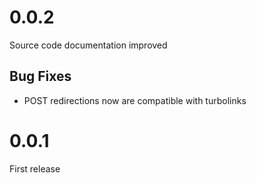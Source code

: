 # 0.0.2

Source code documentation improved

## Bug Fixes
* POST redirections now are compatible with turbolinks


# 0.0.1

First release